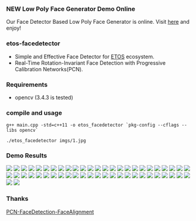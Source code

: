 
### NEW Low Poly Face Generator Demo Online  
 
Our Face Detector Based Low Poly Face Generator is online. Visit [here](http://polyface.etos.world) and enjoy!

### etos-facedetector

- Simple and Effective Face Detector for [ETOS](https://etos.world) ecosystem.
- Real-Time Rotation-Invariant Face Detection with Progressive Calibration Networks(PCN). 

### Requirements

- opencv (3.4.3 is tested)

### compile and usage

```
g++ main.cpp -std=c++11 -o etos_facedetector `pkg-config --cflags --libs opencv`
```

```
./etos_facedetector imgs/1.jpg
```

### Demo Results

![](imgs/1.jpg) ![](results/out1.jpg)
![](imgs/2.jpg) ![](results/out2.jpg)
![](imgs/3.jpg) ![](results/out3.jpg)
![](imgs/4.jpg) ![](results/out4.jpg)
![](imgs/5.jpg) ![](results/out5.jpg)
![](imgs/6.jpg) ![](results/out6.jpg)
![](imgs/7.jpg) ![](results/out7.jpg)
![](imgs/8.jpg) ![](results/out8.jpg)
![](imgs/9.jpg) ![](results/out9.jpg)
![](imgs/10.jpg) ![](results/out10.jpg)
![](imgs/11.jpg) ![](results/out11.jpg)
![](imgs/12.jpg) ![](results/out12.jpg)
![](imgs/13.jpg) ![](results/out13.jpg)
![](imgs/14.jpg) ![](results/out14.jpg)
![](imgs/15.jpg) ![](results/out15.jpg)
![](imgs/16.jpg) ![](results/out16.jpg)
![](imgs/17.jpg) ![](results/out17.jpg)
![](imgs/18.jpg) ![](results/out18.jpg)
![](imgs/19.jpg) ![](results/out19.jpg)
![](imgs/20.jpg) ![](results/out20.jpg)
![](imgs/21.jpg) ![](results/out21.jpg)
![](imgs/22.jpg) ![](results/out22.jpg)
![](imgs/23.jpg) ![](results/out23.jpg)
![](imgs/24.jpg) ![](results/out24.jpg)
![](imgs/25.jpg) ![](results/out25.jpg)
![](imgs/26.jpg) ![](results/out26.jpg)

### Thanks 

[PCN-FaceDetection-FaceAlignment](https://github.com/Jack-CV/PCN-FaceDetection-FaceAlignment)
